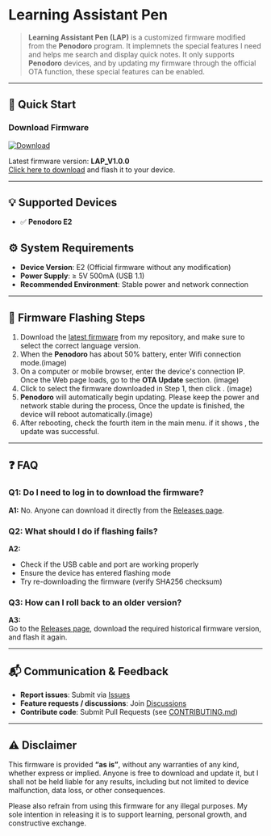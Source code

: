 # Learning Assistant Pen

> **Learning Assistant Pen (LAP)** is a customized firmware modified from the **Penodoro** program.
> It implemnets the special features I need and helps me search and display quick notes.
> It only supports **Penodoro** devices, and by updating my firmware through the official OTA function, these special features can be enabled.

---

## 🚀 Quick Start

### Download Firmware
[![Download](https://img.shields.io/badge/⬇_Download-LAP_V1.0.0-blue)](../../releases/latest)

Latest firmware version: **LAP_V1.0.0**  
[Click here to download](../../releases/latest) and flash it to your device.

---

## 💡 Supported Devices
- ✅ **Penodoro E2**

## ⚙️ System Requirements
- **Device Version**: E2   (Official firmware without any modification)
- **Power Supply**: ≥ 5V 500mA  (USB 1.1)
- **Recommended Environment**: Stable power and network connection

---

## 📖 Firmware Flashing Steps
1. Download the [latest firmware](../../releases/latest) from my repository, and make sure to select the correct language version. 
2. When the **Penodoro** has about 50% battery, enter Wifi connection mode.(image) 
3. On a computer or mobile browser, enter the device's connection IP. Once the Web page loads, go to the **OTA Update** section. (image)
4. Click <Browse> to select the firmware downloaded in Step 1, then click <Start Update>. (image)
5. **Penodoro** will automatically begin updating. Please keep the power and network stable during the process, Once the update is finished, the device will reboot automatically.(image)
6. After rebooting, check the fourth item in the main menu. if it shows **<NOTES>**, the update was successful.

---

## ❓ FAQ

### Q1: Do I need to log in to download the firmware?  
**A1:** No. Anyone can download it directly from the [Releases page](../../releases).

### Q2: What should I do if flashing fails?  
**A2:**  
- Check if the USB cable and port are working properly  
- Ensure the device has entered flashing mode  
- Try re-downloading the firmware (verify SHA256 checksum)

### Q3: How can I roll back to an older version?  
**A3:**  
Go to the [Releases page](../../releases), download the required historical firmware version, and flash it again.

---

## 📬 Communication & Feedback
- **Report issues**: Submit via [Issues](../../issues)  
- **Feature requests / discussions**: Join [Discussions](../../discussions)  
- **Contribute code**: Submit Pull Requests (see [CONTRIBUTING.md](CONTRIBUTING.md))

---

## ⚠️ Disclaimer
This firmware is provided **“as is”**, without any warranties of any kind, whether express or implied. Anyone is free to download and update it, but I shall not be held liable for any results, including but not limited to device malfunction, data loss, or other consequences.

Please also refrain from using this firmware for any illegal purposes. My sole intention in releasing it is to support learning, personal growth, and constructive exchange.
